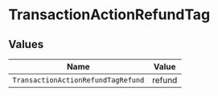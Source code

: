 # TransactionActionRefundTag


## Values

| Name                               | Value                              |
| ---------------------------------- | ---------------------------------- |
| `TransactionActionRefundTagRefund` | refund                             |